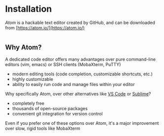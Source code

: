 # Installation

*Atom* is a hackable text editor created by GitHub, and can be downloaded from [https://atom.io/](https://atom.io/)

```{note} This tutorial is done on Windows, OS X/Linux may differ slightly
```

## Why Atom?
A dedicated code editor offers many advantages over pure command-line editors (vim, emacs) or SSH clients (MobaXterm, PuTTY)
- modern editing tools (code completion, customizable shortcuts, etc.)
- highly customizable
- ability to easily run code and manage files within your editor

Why specifically Atom, over other alternatives like [VS Code](https://code.visualstudio.com/) or [Sublime](https://www.sublimetext.com/)?
- completely free
- thousands of open-source packages
- convenient git integration for version control

Even if you prefer one of these options over Atom, it's a major improvement over slow, rigid tools like MobaXterm
